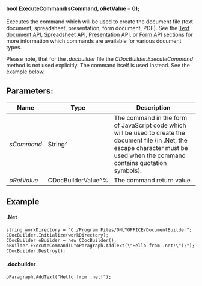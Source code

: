#### bool ExecuteCommand(sCommand, oRetValue = 0);

Executes the command which will be used to create the document file (text document, spreadsheet, presentation, form document, PDF). See the [Text document API](/officeapi/textdocumentapi), [Spreadsheet API](/officeapi/spreadsheetapi), [Presentation API](/officeapi/presentationapi), or [Form API](/officeapi/formapi) sections for more information which commands are available for various document types.

Please note, that for the *.docbuilder* file the *CDocBuilder.ExecuteCommand* method is not used explicitly. The command itself is used instead. See the example below.

## Parameters:

| Name        | Type               | Description                                                                                                                                                                         |
| ----------- | ------------------ | ----------------------------------------------------------------------------------------------------------------------------------------------------------------------------------- |
| *sCommand*  | String^            | The command in the form of JavaScript code which will be used to create the document file (in .Net, the escape character must be used when the command contains quotation symbols). |
| *oRetValue* | CDocBuilderValue^% | The command return value.                                                                                                                                                           |

## Example

#### .Net

```
string workDirectory = "C:/Program Files/ONLYOFFICE/DocumentBuilder";
CDocBuilder.Initialize(workDirectory);
CDocBuilder oBuilder = new CDocBuilder();
oBuilder.ExecuteCommand(L"oParagraph.AddText(\"Hello from .net!\");");
CDocBuilder.Destroy();
```

#### .docbuilder

```
oParagraph.AddText("Hello from .net!");
```
